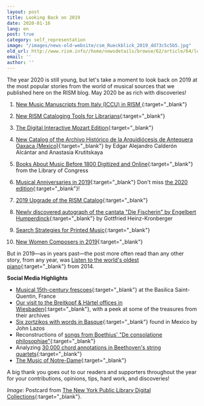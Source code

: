 ```yaml
---
layout: post
title: Looking Back on 2019
date: 2020-01-16
lang: en
post: true
category: self_representation
image: "/images/news-old-website/csm_Rueckblick_2019_dd73c5c5b5.jpg"
old_url: http://www.rism.info//home/newsdetails/browse/62/article/64/looking-back-on-2019.html
email: ''
author: ''
---
```


The year 2020 is still young, but let's take a moment to look back on 2019 at the most popular stories from the world of musical sources that we published here on the RISM blog. May 2020 be as rich with discoveries!

1. [New Music Manuscripts from Italy (ICCU) in RISM
](/self_representation/2019/08/08/new-music-manuscripts-from-italy-iccu-in-rism.html){:target="_blank"}
2. [New RISM Cataloging Tools for Librarians](/self_representation/2019/07/01/new-rism-cataloging-tools-for-librarians.html){:target="_blank"}

3. [The Digital Interactive Mozart Edition](/electronic_resources/2019/01/24/the-digital-interactive-mozart-edition.html){:target="_blank"}

4. [New Catalog of the Archivo Histórico de la Arquidiócesis de Antequera Oaxaca (Mexico)](/new_publications/2019/02/11/new-catalog-of-the-archivo-histórico-de-la.html){:target="_blank"} by Edgar Alejandro Calderón Alcántar and Anastasia Krutitskaya

5. [Books About Music Before 1800 Digitized and Online](/electronic_resources/2019/08/01/books-about-music-before-1800-digitized-and-online.html){:target="_blank"} from the Library of Congress

6. [Musical Anniversaries in 2019](/self_representation/2019/01/14/musical-anniversaries-in-2019.html){:target="_blank"}
Don't miss [the 2020 edition](/events/2020/01/09/2020-not-just-beethoven.html){:target="_blank"}!

7. [2019 Upgrade of the RISM Catalog](/rism_online_catalog/2019/09/09/2019-upgrade-of-the-rism-catalog.html){:target="_blank"}

8. [Newly discovered autograph of the cantata "Die Fischerin" by Engelbert Humperdinck](/rediscovered/2019/04/11/newly-discovered-autograph-of-the-cantata-die.html){:target="_blank"} by Gottfried Heinz-Kronberger

9. [Search Strategies for Printed Music](/rism_online_catalog/2019/03/25/search-strategies-for-printed-music.html){:target="_blank"}

10. [New Women Composers in 2019](/self_representation/2019/11/04/new-women-composers-in-2019.html){:target="_blank"}

But in 2019—as in years past—the post more often read than any other story, from any year, was [Listen to the world's oldest piano](/rediscovered/2014/05/28/listen-to-the-worlds-oldest-piano.html){:target="_blank"} from 2014.

**Social Media Highlights**

- [Musical 15th-century frescoes](https://twitter.com/Gregoire_Ichou/status/1116657535879208960?fbclid=IwAR3lQAqZGWhgLLeEqSCFD_n7TYFtMJN-6Csgdxh7QzUALPasl7R5BBlkrmM){:target="_blank"} at the Basilica Saint-Quentin, France
- [Our visit to the Breitkopf & Härtel offices in Wiesbaden](https://www.facebook.com/RISM.info/posts/2866277563413069){:target="_blank"}, with a peek at some of the treasures from their archives
- [Six zortzikos with words in Basque](https://dantzan.eus/hemeroteka/hallan-en-mexico-la-musica-de-seis-zortzikos-vascos-del-siglo-xix-que-se-creian-perdidos){:target="_blank"} found in Mexico by John Lazos
- Reconstructions of [songs from Boethius' "De consolatione philosophiae"](https://boethius.mus.cam.ac.uk){:target="_blank"}
- Analyzing [30,000 chord annotations in Beethoven's string quartets](https://arstechnica.com/science/2019/08/roll-over-beethoven-decoding-the-maestros-musical-style-with-statistics/){:target="_blank"}
- [The Music of Notre-Dame](https://www.br-klassik.de/aktuell/news-kritik/notre-dame-paris-brand-musikgeschichte-mehrstimmigkeit-notation-epoche-notre-dame-schule-100.html){:target="_blank"}


A big thank you goes out to our readers and supporters throughout the year for your contributions, opinions, tips, hard work, and discoveries!

_Image_: Postcard from [The New York Public Library Digital Collections](http://digitalcollections.nypl.org/items/510d47e3-4783-a3d9-e040-e00a18064a99){:target="_blank"}.

